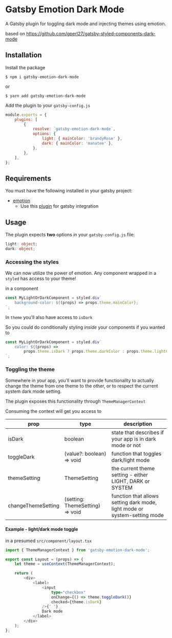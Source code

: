# Gatsby Emotion Dark Mode

A Gatsby plugin for toggling dark mode and injecting themes using emotion.

based on <https://github.com/gperl27/gatsby-styled-components-dark-mode>

## Installation

Install the package

`$ npm i gatsby-emotion-dark-mode`

or

`$ yarn add gatsby-emotion-dark-mode`

Add the plugin to your `gatsby-config.js`

```javascript
module.exports = {
    plugins: [
        {
            resolve: `gatsby-emotion-dark-mode`,
            options: {
                light: { mainColor: 'brandyRose' },
                dark: { mainColor: 'manatee' },
            },
        },
    ],
};
```

## Requirements

You must have the following installed in your gatsby project:

-   [emotion](https://emotion.sh/)
    -   Use this [plugin](https://www.gatsbyjs.org/packages/gatsby-plugin-emotion/) for gatsby integration

## Usage

The plugin expects **two** options in your `gatsby-config.js` file:

```typescript
light: object;
dark: object;
```

### Accessing the styles

We can now utilize the power of emotion. Any component wrapped in a `styled` has access to your theme!

in a component

```typescript
const MyLightOrDarkComponent = styled.div`
    background-color: ${(props) => props.theme.mainColor};
`;
```

In `theme` you'll also have access to `isDark`

So you could do conditionally styling _inside_ your components if you wanted to

```typescript
const MyLightOrDarkComponent = styled.div`
    color: ${(props) =>
        props.theme.isDark ? props.theme.darkColor : props.theme.lightColor};
`;
```

### Toggling the theme

Somewhere in your app, you'll want to provide functionality to actually change the theme from one theme to the other, or to respect the current system dark mode setting.

The plugin exposes this functionality through `ThemeManagerContext`

Consuming the context will get you access to

| prop               | type                            | description                                                               |
| ------------------ | ------------------------------- | ------------------------------------------------------------------------- |
| isDark             | boolean                         | state that describes if your app is in dark mode or not                   |
| toggleDark         | (value?: boolean) => void       | function that toggles dark/light mode                                     |
| themeSetting       | ThemeSetting                    | the current theme setting - either LIGHT, DARK or SYSTEM                  |
| changeThemeSetting | (setting: ThemeSetting) => void | function that allows setting dark mode, light mode or system-setting mode |

#### Example - light/dark mode toggle

in a presumed `src/component/layout.tsx`

```typescript
import { ThemeManagerContext } from 'gatsby-emotion-dark-mode';

export const Layout = (props) => {
    let theme = useContext(ThemeManagerContext);

    return (
        <div>
            <label>
                <input
                    type="checkbox"
                    onChange={() => theme.toggleDark()}
                    checked={theme.isDark}
                />{' '}
                Dark mode
            </label>
        </div>
    );
};
```
